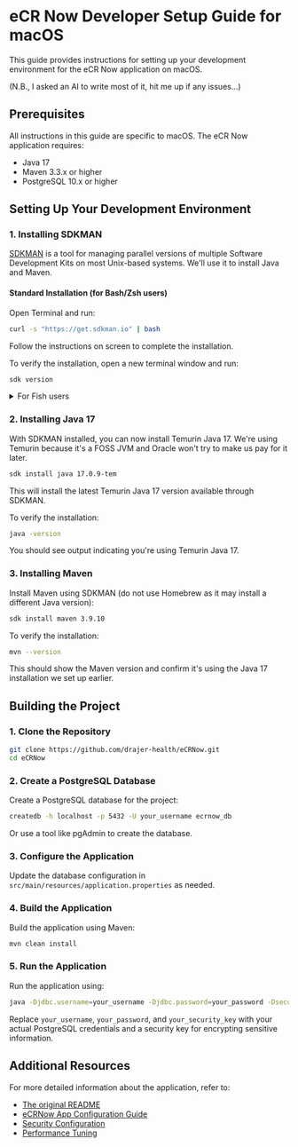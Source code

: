 # eCR Now Developer Setup Guide for macOS

This guide provides instructions for setting up your development environment for the eCR Now application on macOS.

(N.B., I asked an AI to write most of it, hit me up if any issues...)

## Prerequisites

All instructions in this guide are specific to macOS. The eCR Now application requires:

- Java 17
- Maven 3.3.x or higher
- PostgreSQL 10.x or higher

## Setting Up Your Development Environment

### 1. Installing SDKMAN

[SDKMAN](https://sdkman.io/) is a tool for managing parallel versions of multiple Software Development Kits on most Unix-based systems. We'll use it to install Java and Maven.

#### Standard Installation (for Bash/Zsh users)

Open Terminal and run:

```bash
curl -s "https://get.sdkman.io" | bash
```

Follow the instructions on screen to complete the installation.

To verify the installation, open a new terminal window and run:

```bash
sdk version
```

<details>
<summary>For Fish users</summary>
If you use the Fish shell, you'll need to install the Fish SDKMAN plugin using Fisher:

1. First, install Fisher if you don't have it already:

```fish
curl -sL https://git.io/fisher | source && fisher install jorgebucaran/fisher
```

2. Then install the SDKMAN plugin:

```fish
fisher install reitzig/sdkman-for-fish
```
3. Set the environment variable SDKMAN_DIR:

```fish
set -Ux SDKMAN_DIR ~/.sdkman
```
4. Verify the installation:

```fish
sdk version
```
</details>

### 2. Installing Java 17

With SDKMAN installed, you can now install Temurin Java 17. We're using Temurin because it's a FOSS JVM and Oracle
won't try to make us pay for it later.

```bash
sdk install java 17.0.9-tem
```

This will install the latest Temurin Java 17 version available through SDKMAN.

To verify the installation:

```bash
java -version
```

You should see output indicating you're using Temurin Java 17.

### 3. Installing Maven

Install Maven using SDKMAN (do not use Homebrew as it may install a different Java version):

```bash
sdk install maven 3.9.10
```

To verify the installation:

```bash
mvn --version
```

This should show the Maven version and confirm it's using the Java 17 installation we set up earlier.


## Building the Project

### 1. Clone the Repository

```bash
git clone https://github.com/drajer-health/eCRNow.git
cd eCRNow
```

### 2. Create a PostgreSQL Database

Create a PostgreSQL database for the project:

```bash
createdb -h localhost -p 5432 -U your_username ecrnow_db
```

Or use a tool like pgAdmin to create the database.

### 3. Configure the Application

Update the database configuration in `src/main/resources/application.properties` as needed.

### 4. Build the Application

Build the application using Maven:

```bash
mvn clean install
```

### 5. Run the Application

Run the application using:

```bash
java -Djdbc.username=your_username -Djdbc.password=your_password -Dsecurity.key=your_security_key -jar ./target/ecr-now.war
```

Replace `your_username`, `your_password`, and `your_security_key` with your actual PostgreSQL credentials and a security key for encrypting sensitive information.

## Additional Resources

For more detailed information about the application, refer to:

- [The original README](Original_README.md)
- [eCRNow App Configuration Guide](https://github.com/drajer-health/eCRNow/blob/master/documents/eCR%20Now%20App%20Configuration%20Guide_Release3.0.docx)
- [Security Configuration](https://github.com/drajer-health/eCRNow/blob/master/SecurityConfiguration.md)
- [Performance Tuning](https://github.com/drajer-health/eCRNow/blob/master/PerformanceTuning.md)